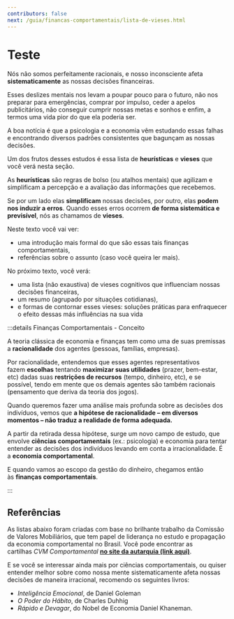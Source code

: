 ```yaml
---
contributors: false
next: /guia/financas-comportamentais/lista-de-vieses.html
---
```


# Teste

Nós não somos perfeitamente racionais, e nosso inconsciente afeta **sistematicamente** as nossas decisões financeiras.

Esses deslizes mentais nos levam a poupar pouco para o futuro, não nos preparar para emergências, comprar por impulso, ceder a apelos publicitários, não conseguir cumprir nossas metas e sonhos e enfim, a termos uma vida pior do que ela poderia ser.

A boa notícia é que a psicologia e a economia vêm estudando essas falhas e encontrando diversos padrões consistentes que bagunçam as nossas decisões.

Um dos frutos desses estudos é essa lista de **heurísticas** e **vieses** que você verá nesta seção.

As **heurísticas** são regras de bolso (ou atalhos mentais) que agilizam e simplificam a percepção e a avaliação das informações que recebemos.

Se por um lado elas **simplificam** nossas decisões, por outro, elas **podem nos induzir a erros**. Quando esses erros ocorrem **de forma sistemática e previsível**, nós as chamamos de **vieses**.

Neste texto você vai ver:
- uma introdução mais formal do que são essas tais finanças comportamentais,
- referências sobre o assunto (caso você queira ler mais).

No próximo texto, você verá:
- uma lista (não exaustiva) de vieses cognitivos que influenciam nossas decisões financeiras,
- um resumo (agrupado por situações cotidianas),
- e formas de contornar esses vieses: soluções práticas para enfraquecer o efeito dessas más influências na sua vida

:::details Finanças Comportamentais - Conceito

A teoria clássica de economia e finanças tem como uma de suas premissas a **racionalidade** dos agentes (pessoas, famílias, empresas).

Por racionalidade, entendemos que esses agentes representativos fazem **escolhas** tentando **maximizar suas utilidades** (prazer, bem-estar, etc) dadas suas **restrições de recursos** (tempo, dinheiro, etc), e se possível, tendo em mente que os demais agentes são também racionais (pensamento que deriva da teoria dos jogos).

Quando queremos fazer uma análise mais profunda sobre as decisões dos indivíduos, vemos que **a hipótese de racionalidade – em diversos momentos – não traduz a realidade de forma adequada.**

A partir da retirada dessa hipótese, surge um novo campo de estudo, que envolve **ciências comportamentais** (ex.: psicologia) e economia para tentar entender as decisões dos indivíduos levando em conta a irracionalidade. É a **economia comportamental**.

E quando vamos ao escopo da gestão do dinheiro, chegamos então às **finanças comportamentais**.

:::


## Referências

As listas abaixo foram criadas com base no brilhante trabalho da Comissão de Valores Mobiliários, que tem papel de liderança no estudo e propagação da economia comportamental no Brasil. Você pode encontrar as cartilhas *CVM Comportamental* **[no site da autarquia (link aqui)](http://www.investidor.gov.br/publicacao/listacvmcomportamental.html)**.

E se você se interessar ainda mais por ciências comportamentais, ou quiser entender melhor sobre como nossa mente sistematicamente afeta nossas decisões de maneira irracional, recomendo os seguintes livros:

- *Inteligência Emocional*, de Daniel Goleman
- *O Poder do Hábito*, de Charles Duhhig
- *Rápido e Devagar*, do Nobel de Economia Daniel Khaneman.

